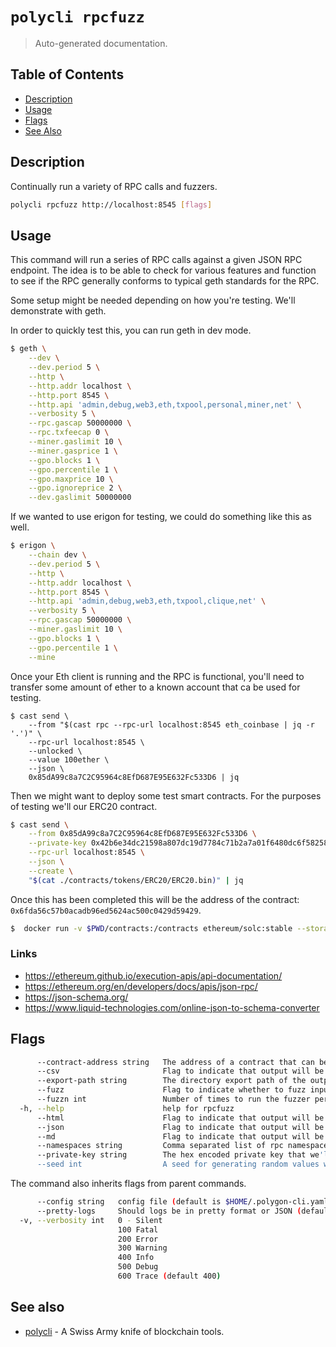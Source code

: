 # `polycli rpcfuzz`

> Auto-generated documentation.

## Table of Contents

- [Description](#description)
- [Usage](#usage)
- [Flags](#flags)
- [See Also](#see-also)

## Description

Continually run a variety of RPC calls and fuzzers.

```bash
polycli rpcfuzz http://localhost:8545 [flags]
```

## Usage

This command will run a series of RPC calls against a given JSON RPC endpoint. The idea is to be able to check for various features and function to see if the RPC generally conforms to typical geth standards for the RPC.

Some setup might be needed depending on how you're testing. We'll demonstrate with geth.

In order to quickly test this, you can run geth in dev mode.

```bash
$ geth \
    --dev \
    --dev.period 5 \
    --http \
    --http.addr localhost \
    --http.port 8545 \
    --http.api 'admin,debug,web3,eth,txpool,personal,miner,net' \
    --verbosity 5 \
    --rpc.gascap 50000000 \
    --rpc.txfeecap 0 \
    --miner.gaslimit 10 \
    --miner.gasprice 1 \
    --gpo.blocks 1 \
    --gpo.percentile 1 \
    --gpo.maxprice 10 \
    --gpo.ignoreprice 2 \
    --dev.gaslimit 50000000
```

If we wanted to use erigon for testing, we could do something like this as well.

```bash
$ erigon \
    --chain dev \
    --dev.period 5 \
    --http \
    --http.addr localhost \
    --http.port 8545 \
    --http.api 'admin,debug,web3,eth,txpool,clique,net' \
    --verbosity 5 \
    --rpc.gascap 50000000 \
    --miner.gaslimit 10 \
    --gpo.blocks 1 \
    --gpo.percentile 1 \
    --mine
```

Once your Eth client is running and the RPC is functional, you'll need to transfer some amount of ether to a known account that ca be used for testing.

```
$ cast send \
    --from "$(cast rpc --rpc-url localhost:8545 eth_coinbase | jq -r '.')" \
    --rpc-url localhost:8545 \
    --unlocked \
    --value 100ether \
    --json \
    0x85dA99c8a7C2C95964c8EfD687E95E632Fc533D6 | jq
```

Then we might want to deploy some test smart contracts. For the purposes of testing we'll our ERC20 contract.

```bash
$ cast send \
    --from 0x85dA99c8a7C2C95964c8EfD687E95E632Fc533D6 \
    --private-key 0x42b6e34dc21598a807dc19d7784c71b2a7a01f6480dc6f58258f78e539f1a1fa \
    --rpc-url localhost:8545 \
    --json \
    --create \
    "$(cat ./contracts/tokens/ERC20/ERC20.bin)" | jq
```

Once this has been completed this will be the address of the contract: `0x6fda56c57b0acadb96ed5624ac500c0429d59429`.

```bash
$  docker run -v $PWD/contracts:/contracts ethereum/solc:stable --storage-layout /contracts/tokens/ERC20/ERC20.sol
```

### Links

- https://ethereum.github.io/execution-apis/api-documentation/
- https://ethereum.org/en/developers/docs/apis/json-rpc/
- https://json-schema.org/
- https://www.liquid-technologies.com/online-json-to-schema-converter

## Flags

```bash
      --contract-address string   The address of a contract that can be used for testing (default "0x6fda56c57b0acadb96ed5624ac500c0429d59429")
      --csv                       Flag to indicate that output will be exported as a CSV.
      --export-path string        The directory export path of the output of the tests. Must pair this with either --json, --csv, --md, or --html
      --fuzz                      Flag to indicate whether to fuzz input or not.
      --fuzzn int                 Number of times to run the fuzzer per test. (default 100)
  -h, --help                      help for rpcfuzz
      --html                      Flag to indicate that output will be exported as a HTML.
      --json                      Flag to indicate that output will be exported as a JSON.
      --md                        Flag to indicate that output will be exported as a Markdown.
      --namespaces string         Comma separated list of rpc namespaces to test (default "eth,web3,net,debug")
      --private-key string        The hex encoded private key that we'll use to sending transactions (default "42b6e34dc21598a807dc19d7784c71b2a7a01f6480dc6f58258f78e539f1a1fa")
      --seed int                  A seed for generating random values within the fuzzer (default 123456)
```

The command also inherits flags from parent commands.

```bash
      --config string   config file (default is $HOME/.polygon-cli.yaml)
      --pretty-logs     Should logs be in pretty format or JSON (default true)
  -v, --verbosity int   0 - Silent
                        100 Fatal
                        200 Error
                        300 Warning
                        400 Info
                        500 Debug
                        600 Trace (default 400)
```

## See also

- [polycli](polycli.md) - A Swiss Army knife of blockchain tools.
